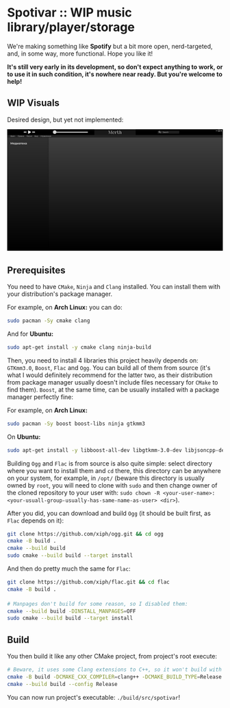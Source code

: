 # Spotivar :: WIP music library/player/storage 

We're making something like **Spotify** but a bit more open, nerd-targeted, and, in some way, more functional. Hope you like it!

**It's still very early in its development, so don't expect anything to work, or to use it in such condition, it's nowhere near ready. But you're welcome to help!**

## WIP Visuals

Desired design, but yet not implemented:

![](img/ui-design.png)

## Prerequisites

You need to have `CMake`, `Ninja` and `Clang` installed. You can install them with your distribution's package manager.

For example, on **Arch Linux:** you can do:
```sh
sudo pacman -Sy cmake clang
```

And for **Ubuntu:** 
```sh
sudo apt-get install -y cmake clang ninja-build
```

Then, you need to install 4 libraries this project heavily depends on: `GTKmm3.0`, `Boost`, `Flac` and `Ogg`. You can build all of them from source (it's what I would definitely recommend for the latter two, as their distribution from package manager usually doesn't include files necessary for `CMake` to find them). `Boost`, at the same time, can be usually installed with a package manager perfectly fine:

For example, on **Arch Linux:**
```sh
sudo pacman -Sy boost boost-libs ninja gtkmm3
```

On **Ubuntu:**
```sh
sudo apt-get install -y libboost-all-dev libgtkmm-3.0-dev libjsoncpp-dev
```

Building `Ogg` and `Flac` is from source is also quite simple: select directory where you want to install them and `cd` there, this directory can be anywhere on your system, for example, in `/opt/` (beware this directory is usually owned by `root`, you will need to clone with `sudo` and then change owner of the cloned repository to your user with: `sudo chown -R <your-user-name>:<your-usuall-group-usually-has-same-name-as-user> <dir>`).

After you did, you can download and build `Ogg` (it should be built first, as `Flac` depends on it):
```sh
git clone https://github.com/xiph/ogg.git && cd ogg
cmake -B build .
cmake --build build
sudo cmake --build build --target install
```

And then do pretty much the same for `Flac`:
```sh
git clone https://github.com/xiph/flac.git && cd flac
cmake -B build .

# Manpages don't build for some reason, so I disabled them:
cmake --build build -DINSTALL_MANPAGES=OFF 
sudo cmake --build build --target install
```

## Build

You then build it like any other CMake project, from project's root execute:
```sh
# Beware, it uses some Clang extensions to C++, so it won't build with GCC!
cmake -B build -DCMAKE_CXX_COMPILER=clang++ -DCMAKE_BUILD_TYPE=Release
cmake --build build --config Release
```

You can now run project's executable: `./build/src/spotivar`!
